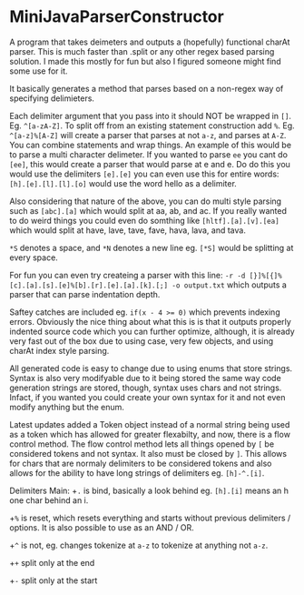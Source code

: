 MiniJavaParserConstructor
=========================

A program that takes deimeters and outputs a (hopefully) functional charAt parser. This is much faster than .split or any other regex based parsing solution. I made this mostly for fun but also I figured someone might find some use for it.

It basically generates a method that parses based on a non-regex way of specifying delimieters.

Each delimiter argument that you pass into it should NOT be wrapped in `[]`. Eg. `^[a-zA-Z]`. To split off from an existing statement construction add `%`. Eg. `^[a-z]%[A-Z]` will create a parser that parses at not `a-z`, and parses at `A-Z`. You can combine statements and wrap things. An example of this would be to parse a multi character delimeter. If you wanted to parse `ee` you cant do `[ee]`, this would create a parser that would parse at e and e. Do do this you would use the delimiters `[e].[e]` you can even use this for entire words: `[h].[e].[l].[l].[o]` would use the word hello as a delimiter.

Also considering that nature of the above, you can do multi style parsing such as `[abc].[a]` which would split at aa, ab, and ac. If you really wanted to do weird things you could even do somthing like `[hltf].[a].[v].[ea]` which would split at have, lave, tave, fave, hava, lava, and tava.

`*S` denotes a space, and `*N` denotes a new line eg. `[*S]` would be splitting at every space.

For fun you can even try createing a parser with this line: `-r -d [}]%[{]%[c].[a].[s].[e]%[b].[r].[e].[a].[k].[;] -o output.txt` which outputs a parser that can parse indentation depth.

Saftey catches are included eg. `if(x - 4 >= 0)` which prevents indexing errors. Obviously the nice thing about what this is is that it outputs properly indented source code which you can further optimize, although, it is already very fast out of the box due to using case, very few objects, and using charAt index style parsing.

All generated code is easy to change due to using enums that store strings. Syntax is also very modifyable due to it being stored the same way code generation strings are stored, though, syntax uses chars and not strings. Infact, if you wanted you could create your own syntax for it and not even modify anything but the enum.

Latest updates added a Token object instead of a normal string being used as a token which has allowed for greater flexabilty, and now, there is a flow control method. The flow control method lets all things opened by `[` be considered tokens and not syntax. It also must be closed by `]`. This allows for chars that are normaly delimiters to be considered tokens and also allows for the ability to have long strings of delimiters eg. `[h]-^.[i]`.

Delimiters Main:
+`.` is bind, basically a look behind eg. `[h].[i]` means an h one char behind an i.

+`%` is reset, which resets everything and starts without previous delimiters / options. It is also possible to use as an AND / OR.

+`^` is not, eg. changes tokenize at `a-z` to tokenize at anything not `a-z`.

+`+` split only at the end

+`-` split only at the start


